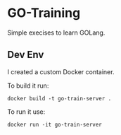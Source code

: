 # GO-Training

Simple execises to learn GOLang.

## Dev Env

I created a custom Docker container. 

To build it run:

```
docker build -t go-train-server .
```

To run it use:

```
docker run -it go-train-server
```
